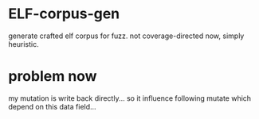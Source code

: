 # ELF-corpus-gen

generate crafted elf corpus for fuzz.
not coverage-directed now, simply heuristic.


# problem now

my mutation is write back directly... so it influence following mutate which depend on this data field...